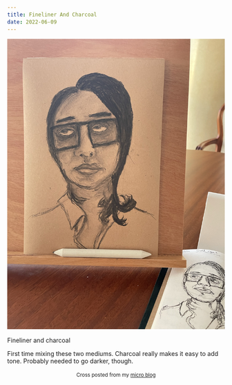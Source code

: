 ```yaml
---
title: Fineliner And Charcoal
date: 2022-06-09
---
```

![Fineliner And Charcoal](image/22333f115f.jpg)

<p>Fineliner and charcoal</p>
<p>First time mixing these two mediums. Charcoal really makes it easy to add tone. Probably needed to go darker, though.</p>



<center><small>Cross posted from my <a href='http://micro.blog/joshnicholas'>micro blog</a></small></center>

    